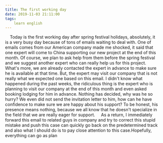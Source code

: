 ```yaml
---
title: The first working day
date: 2019-11-03 21:11:00
tags:
    learn english
---
```

    Today is the first working day after spring festival holidays, absolutely, it is a very busy day because of tons of emails waiting to deal with. One of emails comes from our American company made me shocked, it said that one expert will come to China supporting our new project at the end of this month. Of course, we plan to ask help from them before the spring festival and we suggest another expert who can really help us for this project. What's more, we are already contacted the expert in advance to make sure he is available at that time. But, the expert may visit our company that is not really what we expected one based on this email. I didn't know what happened during the past weeks, the ridiculous thing is the expert who is planning to visit our company at the end of this month and even asked booking lodging for him in advance. Nothing has decided, why was he so hurry? We even did not send the invitation letter to him, how can he have confidence to make sure we are happy about his support? To be honest, his presence means nothing, because we all know that he doesn't specialize in the field that we are really eager for support.     As a return, I immediately forward this email to related guys in company and try to correct this stupid mistake and push this case can quickly go back on the predetermined track and also what I should do is to pay close attention to this case.Hopefully, everything can go as plan